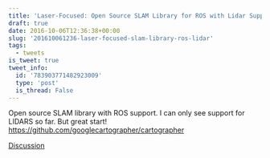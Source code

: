 ```yaml
---
title: 'Laser-Focused: Open Source SLAM Library for ROS with Lidar Support'
draft: true
date: 2016-10-06T12:36:38+00:00
slug: '201610061236-laser-focused-slam-library-ros-lidar'
tags:
  - tweets
is_tweet: true
tweet_info:
  id: '783903771482923009'
  type: 'post'
  is_thread: False
---
```




Open source SLAM  library with ROS support. I can only see support for LIDARS so far. But great start! <https://github.com/googlecartographer/cartographer>

[Discussion](https://x.com/sytelus/status/783903771482923009)
